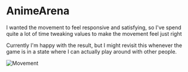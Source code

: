 # AnimeArena

I wanted the movement to feel responsive and satisfying, 
so I've spend quite a lot of time tweaking values to make the movement feel just right

Currently I'm happy with the result, but I might revisit this whenever the game is in a state where I can actually play around with other people.

![Movement](https://github.com/RenzoDepoortere/AnimeArena/assets/95619804/671a325a-a0aa-42d1-98c8-bf21b6b53455)
